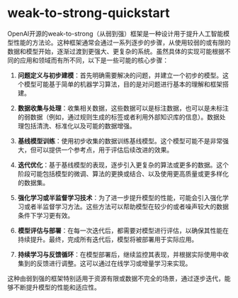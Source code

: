 # weak-to-strong-quickstart

OpenAI开源的weak-to-strong（从弱到强）框架是一种设计用于提升人工智能模型性能的方法论。这种框架通常会通过一系列逐步的步骤，从使用较弱的或有限的数据和模型开始，逐渐过渡到更强大、更复杂的系统。虽然具体的实现可能根据不同的应用和领域而有所不同，以下是一些可能的核心步骤：

1. **问题定义与初步建模**：首先明确需要解决的问题，并建立一个初步的模型。这个模型可能基于简单的机器学习算法，目的是对问题进行基本的理解和框架搭建。

2. **数据收集与处理**：收集相关数据，这些数据可以是标注数据，也可以是未标注的弱数据（例如，通过规则生成的标签或者利用外部知识库的信息）。数据处理包括清洗、标准化以及可能的数据增强。

3. **基线模型训练**：使用初步收集的数据训练基线模型。这个模型可能不是非常强大，但可以提供一个参考点，用于评估后续改进的效果。

4. **迭代优化**：基于基线模型的表现，逐步引入更复杂的算法或更多的数据。这个阶段可能包括模型的微调、算法的更换或结合、以及使用更高质量或更多样化的数据集。

5. **强化学习或半监督学习技术**：为了进一步提升模型的性能，可能会引入强化学习或者半监督学习方法。这些方法可以帮助模型在较少的或者噪声较大的数据条件下学习更有效。

6. **模型评估与部署**：在每一次迭代后，都需要对模型进行评估，以确保其性能在持续提升。最终，完成所有迭代后，模型将被部署用于实际应用。

7. **持续学习与反馈循环**：在模型部署后，继续监控其表现，并根据实际使用中收集到的反馈进行调整。这可以通过在线学习或增量学习来实现。

这种由弱到强的框架特别适用于资源有限或数据不完全的场景，通过逐步迭代，能够不断提升模型的性能和适应性。

